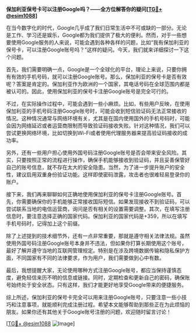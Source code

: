 **保加利亚保号卡可以注册Google吗？——全方位解答你的疑问[[TG💪+ @esim1088](https://t.me/s/esim1088)]**

在当今数字化的时代，Google几乎成了我们日常生活中不可或缺的一部分。无论是工作、学习还是娱乐，Google都为我们提供了极大的便利。然而，对于一些想要使用Google服务的人来说，可能会遇到各种各样的问题，比如“我有保加利亚的保号卡，可以注册Google账号吗？”这样的疑问。今天，我们就来详细探讨一下这个问题。

首先，我们需要明确一点，Google是一个全球化的平台，理论上来说，只要你拥有有效的手机号码，就可以注册Google账号。那么，保加利亚的保号卡是否有效呢？答案是肯定的。保加利亚作为欧洲的一个国家，其电话号码在全球范围内都是被认可的。因此，使用保加利亚的保号卡注册Google账号是完全可行的。

不过，在实际操作过程中，可能会遇到一些小麻烦。比如，有些用户反映，在使用保加利亚的手机号码注册Google账号时，可能会收到短信验证码无法正常接收的情况。这种情况通常与网络环境有关，尤其是在国内使用国外的手机号码时，可能会因为网络延迟或者运营商限制而导致验证码接收失败。针对这种情况，我们可以尝试更换网络环境，比如切换到Wi-Fi或者使用代理服务器来提高验证码接收的成功率。

另外，还有一些用户担心使用外国号码注册Google账号是否会带来安全风险。其实，只要按照正常的流程进行操作，确保手机能够接收到验证码，并且妥善保管好自己的账号信息，就不存在太大的安全隐患。当然，为了进一步提升账户的安全性，建议启用双重身份验证功能。这样即使密码泄露，攻击者也很难轻易登录你的账户。

接下来，我们再来聊聊如何正确地使用保加利亚的保号卡注册Google账号。首先，你需要确保你的手机能够正常接收国际短信。如果发现接收不到验证码，可以尝试联系当地的电信运营商，询问是否有相关的设置需要调整。其次，在填写注册信息时，要注意选择正确的国家代码。保加利亚的国家代码是+359，所以在填写手机号码时，记得加上这个前缀。

除了上述提到的技术细节外，还有一点非常重要，那就是遵守相关法律法规。虽然使用外国号码注册Google账号本身并不违法，但如果你打算长期使用这个账号，最好了解并遵守当地的互联网管理规定。特别是在涉及跨境数据传输和隐私保护方面，不同国家有不同的法律要求，作为用户，我们需要做到心中有数。

最后，我想提醒大家，无论使用哪种方式注册Google账号，都应当保持谨慎态度，避免轻信来历不明的信息或链接。同时，定期检查和更新自己的密码，确保账号始终处于安全状态。只有这样，我们才能更好地享受Google带来的便捷服务。

综上所述，保加利亚的保号卡完全可以用来注册Google账号，只要注意一些小技巧和注意事项，就能顺利完成注册过程。希望本文能够帮助到那些正在为此烦恼的朋友。如果你还有其他关于Google账号注册的问题，欢迎随时留言讨论！

[[TG💪+ @esim1088](https://t.me/s/esim1088) ![Image](https://i.postimg.cc/4NQfJmqS/Snipaste-2025-05-13-00-14-12.png)]